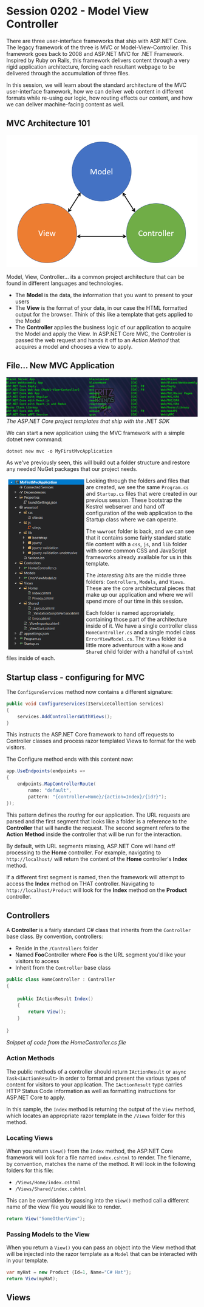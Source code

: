 # Session 0202 - Model View Controller

There are three user-interface frameworks that ship with ASP.NET Core.  The legacy framework of the three is MVC or Model-View-Controller.  This framework goes back to 2008 and ASP.NET MVC for .NET Framework.  Inspired by Ruby on Rails, this framework delivers content through a very rigid application architecture, forcing each resultant webpage to be delivered through the accumulation of three files.

In this session, we will learn about the standard architecture of the MVC user-interface framework, how we can deliver web content in different formats while re-using our logic, how routing effects our content, and how we can deliver machine-facing content as well.

## MVC Architecture 101

![MVC Model](img/3-MVC.png)

Model, View, Controller...  its a common project architecture that can be found in different languages and technologies.  

- The **Model** is the data, the information that you want to present to your users
- The **View** is the format of your data, in our case the HTML formatted output for the browser.  Think of this like a template that gets applied to the Model
- The **Controller** applies the business logic of our application to acquire the Model and apply the View.  In ASP.NET Core MVC, the Controller is passed the web request and hands it off to an _Action Method_ that acquires a model and chooses a view to apply.

## File... New MVC Application

![The ASP.NET Core project templates that ship with the .NET SDK](img/1-Templates.png)
_The ASP.NET Core project templates that ship with the .NET SDK_

We can start a new application using the MVC framework with a simple dotnet new command:

```dotnetcli
dotnet new mvc -o MyFirstMvcApplication
```

As we've previously seen, this will build out a folder structure and restore any needed NuGet packages that our project needs.

<img align="left" alt="Folder structure of the MVC Template" src="img/2-FolderStructure.PNG" width="200" style="margin:5px" />

Looking through the folders and files that are created, we see the same `Program.cs` and `Startup.cs` files that were created in our previous session.  These bootstrap the Kestrel webserver and hand off configuration of the web application to the Startup class where we can operate.

The `wwwroot` folder is back, and we can see that it contains some fairly standard static file content with a `css`, `js`, and `lib` folder with some common CSS and JavaScript frameworks already available for us in this template.

The _interesting bits_ are the middle three folders: `Controllers`, `Models`, and `Views`.  These are the core architectural pieces that make up our application and where we will spend more of our time in this session.

Each folder is named appropriately, containing those part of the architecture inside of it.  We have a single controller class `HomeController.cs` and a single model class `ErrorViewModel.cs`.  The `Views` folder is a little more adventurous with a `Home` and `Shared` child folder with a handful of `cshtml` files inside of each.

## Startup class - configuring for MVC

The `ConfigureServices` method now contains a different signature:

```csharp
public void ConfigureServices(IServiceCollection services)
{
	services.AddControllersWithViews();
}
```

This instructs the ASP.NET Core framework to hand off requests to Controller classes and process razor templated Views to format for the web visitors.

The Configure method ends with this content now:

```csharp
app.UseEndpoints(endpoints =>
{
	endpoints.MapControllerRoute(
		name: "default",
		pattern: "{controller=Home}/{action=Index}/{id?}");
});
```

This pattern defines the _routing_ for our application.  The URL requests are parsed and the first segment that looks like a folder is a reference to the **Controller** that will handle the request.  The second segment refers to the **Action Method** inside the controller that will be run for the interaction.

By default, with URL segments missing, ASP.NET Core will hand off processing to the **Home** controller.  For example, navigating to `http://localhost/` will return the content of the **Home** controller's **Index** method.

If a different first segment is named, then the framework will attempt to access the **Index** method on THAT controller.  Navigating to `http://localhost/Product` will look for the **Index** method on the **Product** controller.

## Controllers

A **Controller** is a fairly standard C# class that inherits from the `Controller` base class. By convention, controllers:

- Reside in the `/Controllers` folder
- Named **Foo**Controller where **Foo** is the URL segment you'd like your visitors to access
- Inherit from the `Controller` base class

```csharp
public class HomeController : Controller
{

	public IActionResult Index()
	{
		return View();
	}

}
```
_Snippet of code from the HomeController.cs file_

### Action Methods

The public methods of a controller should return `IActionResult` or `async Task<IActionResult>` in order to format and present the various types of content for visitors to your application.  The `IActionResult` type carries HTTP Status Code information as well as formatting instructions for ASP.NET Core to apply.

In this sample, the `Index` method is returning the output of the `View` method, which locates an appropriate razor template in the `/Views` folder for this method.  

### Locating Views

When you return `View()` from the `Index` method, the ASP.NET Core framework will look for a file named `index.cshtml` to render.  The filename, by convention, matches the name of the method.  It will look in the following folders for this file:

- `/Views/Home/index.cshtml`
- `/Views/Shared/index.cshtml`

This can be overridden by passing into the `View()` method call a different name of the view file you would like to render.

```csharp
return View("SomeOtherView");
```

### Passing Models to the View

When you return a `View()` you can pass an object into the View method that will be injected into the razor template as a `Model` that can be interacted with in your template.

```csharp
var myHat = new Product {Id=1, Name="C# Hat"};
return View(myHat);
```

## Views